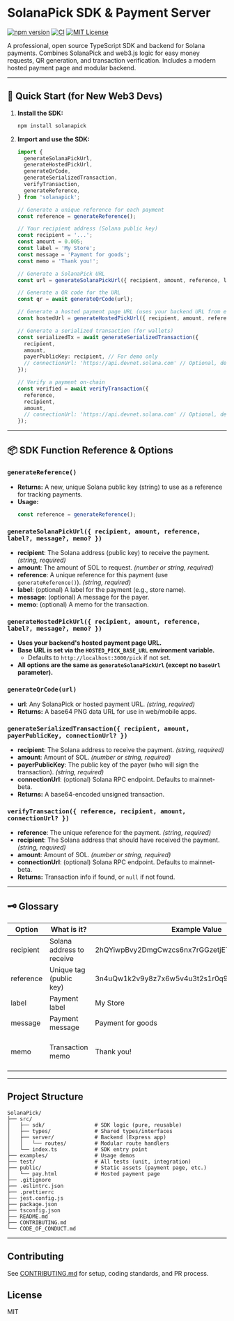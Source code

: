 # SolanaPick SDK & Payment Server

[![npm version](https://img.shields.io/npm/v/solanapick?style=flat-square)](https://www.npmjs.com/package/solanapick)
[![CI](https://github.com/yourusername/SolanaPick/actions/workflows/ci.yml/badge.svg)](https://github.com/yourusername/SolanaPick/actions)
[![MIT License](https://img.shields.io/badge/license-MIT-green.svg?style=flat-square)](./LICENSE)

A professional, open source TypeScript SDK and backend for Solana payments. Combines SolanaPick and web3.js logic for easy money requests, QR generation, and transaction verification. Includes a modern hosted payment page and modular backend.

---

## 🚀 Quick Start (for New Web3 Devs)

1. **Install the SDK:**
   ```bash
   npm install solanapick
   ```
2. **Import and use the SDK:**
   ```ts
   import {
     generateSolanaPickUrl,
     generateHostedPickUrl,
     generateQrCode,
     generateSerializedTransaction,
     verifyTransaction,
     generateReference,
   } from 'solanapick';
   
   // Generate a unique reference for each payment
   const reference = generateReference();
   
   // Your recipient address (Solana public key)
   const recipient = '...';
   const amount = 0.005;
   const label = 'My Store';
   const message = 'Payment for goods';
   const memo = 'Thank you!';
   
   // Generate a SolanaPick URL
   const url = generateSolanaPickUrl({ recipient, amount, reference, label, message, memo });
   
   // Generate a QR code for the URL
   const qr = await generateQrCode(url);
   
   // Generate a hosted payment page URL (uses your backend URL from env)
   const hostedUrl = generateHostedPickUrl({ recipient, amount, reference, label, message, memo });
   
   // Generate a serialized transaction (for wallets)
   const serializedTx = await generateSerializedTransaction({
     recipient,
     amount,
     payerPublicKey: recipient, // For demo only
     // connectionUrl: 'https://api.devnet.solana.com' // Optional, defaults to mainnet-beta
   });
   
   // Verify a payment on-chain
   const verified = await verifyTransaction({
     reference,
     recipient,
     amount,
     // connectionUrl: 'https://api.devnet.solana.com' // Optional, defaults to mainnet-beta
   });
   ```

---

## 📦 SDK Function Reference & Options

### `generateReference()`
- **Returns:** A new, unique Solana public key (string) to use as a reference for tracking payments.
- **Usage:**
  ```ts
  const reference = generateReference();
  ```

### `generateSolanaPickUrl({ recipient, amount, reference, label?, message?, memo? })`
- **recipient**: The Solana address (public key) to receive the payment. *(string, required)*
- **amount**: The amount of SOL to request. *(number or string, required)*
- **reference**: A unique reference for this payment (use `generateReference()`). *(string, required)*
- **label**: (optional) A label for the payment (e.g., store name).
- **message**: (optional) A message for the payer.
- **memo**: (optional) A memo for the transaction.

### `generateHostedPickUrl({ recipient, amount, reference, label?, message?, memo? })`
- **Uses your backend's hosted payment page URL.**
- **Base URL is set via the `HOSTED_PICK_BASE_URL` environment variable.**
  - Defaults to `http://localhost:3000/pick` if not set.
- **All options are the same as `generateSolanaPickUrl` (except no `baseUrl` parameter).**

### `generateQrCode(url)`
- **url**: Any SolanaPick or hosted payment URL. *(string, required)*
- **Returns:** A base64 PNG data URL for use in web/mobile apps.

### `generateSerializedTransaction({ recipient, amount, payerPublicKey, connectionUrl? })`
- **recipient**: The Solana address to receive the payment. *(string, required)*
- **amount**: Amount of SOL. *(number or string, required)*
- **payerPublicKey**: The public key of the payer (who will sign the transaction). *(string, required)*
- **connectionUrl**: (optional) Solana RPC endpoint. Defaults to mainnet-beta.
- **Returns:** A base64-encoded unsigned transaction.

### `verifyTransaction({ reference, recipient, amount, connectionUrl? })`
- **reference**: The unique reference for the payment. *(string, required)*
- **recipient**: The Solana address that should have received the payment. *(string, required)*
- **amount**: Amount of SOL. *(number or string, required)*
- **connectionUrl**: (optional) Solana RPC endpoint. Defaults to mainnet-beta.
- **Returns:** Transaction info if found, or `null` if not found.

---

## 🗝️ Glossary

| Option     | What is it?                | Example Value                                      | Purpose                                  |
|------------|---------------------------|----------------------------------------------------|------------------------------------------|
| recipient  | Solana address to receive | 2hQYiwpBvy2DmgCwzcs6nx7rGGzetjETEGGaRaUVh4mG       | Who gets the payment                     |
| reference  | Unique tag (public key)   | 3n4uQw1k2v9y8z7x6w5v4u3t2s1r0q9p8o7n6m5l4k3j2h1g   | Track/verify this specific payment       |
| label      | Payment label             | My Store                                          | Displayed to the payer                   |
| message    | Payment message           | Payment for goods                                 | Displayed to the payer                   |
| memo       | Transaction memo          | Thank you!                                        | On-chain memo for the payment            |

---

## Project Structure

```
SolanaPick/
├── src/
│   ├── sdk/                # SDK logic (pure, reusable)
│   ├── types/              # Shared types/interfaces
│   ├── server/             # Backend (Express app)
│   │   └── routes/         # Modular route handlers
│   └── index.ts            # SDK entry point
├── examples/               # Usage demos
├── test/                   # All tests (unit, integration)
├── public/                 # Static assets (payment page, etc.)
│   └── pay.html            # Hosted payment page
├── .gitignore
├── .eslintrc.json
├── .prettierrc
├── jest.config.js
├── package.json
├── tsconfig.json
├── README.md
├── CONTRIBUTING.md
└── CODE_OF_CONDUCT.md
```

---

## Contributing

See [CONTRIBUTING.md](./CONTRIBUTING.md) for setup, coding standards, and PR process.

## License

MIT
